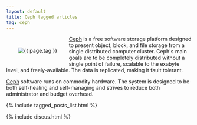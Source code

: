 ```yaml
---
layout: default
title: Ceph tagged articles
tag: ceph
---
```


<div style="float: left; margin: 2.0rem;">
	<img src="/public/images/{{ page.tag }}.png" style="max-width: 10rem;" alt="{{ page.tag }}" />
</div>

[Ceph](https://ceph.com/) is a free software storage platform designed to present object, block, and file storage from a single distributed computer cluster. Ceph's main goals are to be completely distributed without a single point of failure, scalable to the exabyte level, and freely-available. The data is replicated, making it fault tolerant.

[Ceph](https://ceph.com/) software runs on commodity hardware. The system is designed to be both self-healing and self-managing and strives to reduce both administrator and budget overhead.

{% include tagged_posts_list.html %}

{% include discus.html %}
